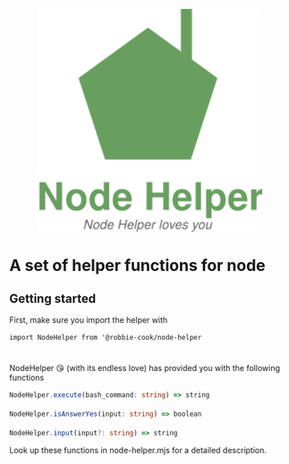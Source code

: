 <p align="center">
  <a href="https://yarnpkg.com/">
    <img alt="Yarn" src="banner.svg" width="400">
  </a>
</p>

# A set of helper functions for node

## Getting started

First, make sure you import the helper with

```node
import NodeHelper from '@robbie-cook/node-helper
```

#

NodeHelper 😘 (with its endless love) has provided you with the following functions
 
 
```typescript
NodeHelper.execute(bash_command: string) => string

NodeHelper.isAnswerYes(input: string) => boolean 

NodeHelper.input(input?: string) => string
```

Look up these functions in node-helper.mjs for a detailed description.
